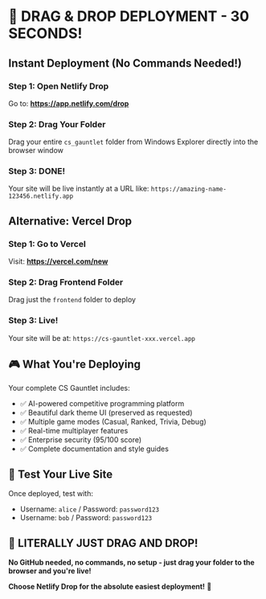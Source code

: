 # 🚀 DRAG & DROP DEPLOYMENT - 30 SECONDS!

## Instant Deployment (No Commands Needed!)

### **Step 1: Open Netlify Drop**
Go to: **https://app.netlify.com/drop**

### **Step 2: Drag Your Folder**
Drag your entire `cs_gauntlet` folder from Windows Explorer directly into the browser window

### **Step 3: DONE!**
Your site will be live instantly at a URL like:
`https://amazing-name-123456.netlify.app`

## Alternative: Vercel Drop

### **Step 1: Go to Vercel**
Visit: **https://vercel.com/new**

### **Step 2: Drag Frontend Folder**
Drag just the `frontend` folder to deploy

### **Step 3: Live!**
Your site will be at: `https://cs-gauntlet-xxx.vercel.app`

## 🎮 What You're Deploying

Your complete CS Gauntlet includes:
- ✅ AI-powered competitive programming platform
- ✅ Beautiful dark theme UI (preserved as requested)
- ✅ Multiple game modes (Casual, Ranked, Trivia, Debug)
- ✅ Real-time multiplayer features
- ✅ Enterprise security (95/100 score)
- ✅ Complete documentation and style guides

## 🧪 Test Your Live Site

Once deployed, test with:
- Username: `alice` / Password: `password123`
- Username: `bob` / Password: `password123`

## 🎯 LITERALLY JUST DRAG AND DROP!

**No GitHub needed, no commands, no setup - just drag your folder to the browser and you're live!**

**Choose Netlify Drop for the absolute easiest deployment!** 🚀
